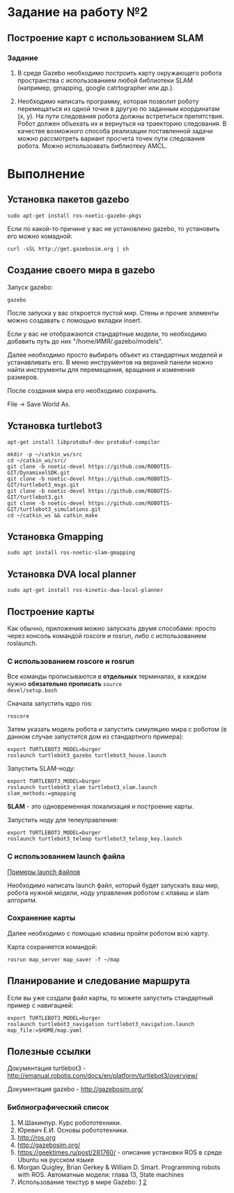 # Задание на работу №2
## Построение карт с использованием SLAM

### Задание

1. В среде Gazebo необходимо построить карту окружающего робота пространства с использованием любой библиотеки SLAM (например, gmapping, google catrtographer или др.).

2. Необходимо написать программу, которая позволит роботу перемещаться из одной точки в другую по заданным координатам (x, y). На пути следования робота должны встретиться препятствия. Робот должен объехать их и вернуться на траекторию  следования. В качестве возможного способа реализации поставленной задачи можно рассмотреть вариант просчета точек пути следования робота. Можно использоавать библиотеку AMCL.

# Выполнение
## Установка пакетов gazebo

```
sudo apt-get install ros-noetic-gazebo-pkgs
```

Если по какой-то причине у вас не установлено gazebo, то установить его можно комадной:

```
curl -sSL http://get.gazebosim.org | sh
```

## Создание своего мира в gazebo

Запуск gazebo:

```
gazebo
```

После запуска у вас откроется пустой мир. Стены и прочие элементы можно создавать с помощью вкладки insert.

Если у вас не отображаются стандартные модели, то необходимо добавить путь до них "/home/ИМЯ/.gazebo/models". 

Далее необходимо просто выбирать объект из стандартных моделей и устанавливать его. В меню инструментов на верхней панели можно найти инструменты для перемещения, вращения и изменения размеров.

После создания мира его необходимо сохранить.

File -> Save World As.

## Установка turtlebot3

```
apt-get install libprotobuf-dev protobuf-compiler
```

```
mkdir -p ~/catkin_ws/src
cd ~/catkin_ws/src/
git clone -b noetic-devel https://github.com/ROBOTIS-GIT/DynamixelSDK.git
git clone -b noetic-devel https://github.com/ROBOTIS-GIT/turtlebot3_msgs.git
git clone -b noetic-devel https://github.com/ROBOTIS-GIT/turtlebot3.git
git clone -b noetic-devel https://github.com/ROBOTIS-GIT/turtlebot3_simulations.git
cd ~/catkin_ws && catkin_make
```

## Установка Gmapping

```
sudo apt install ros-noetic-slam-gmapping
```

## Установка DVA local planner

```
sudo apt-get install ros-kinetic-dwa-local-planner
```

## Построение карты

Как обычно, приложения можно запускать двумя способами: просто через консоль командой roscore и rosrun, либо с использованием roslaunch.

### С использованием roscore и rosrun

Все команды прописываются в <b>отдельных</b> терминалах, в каждом нужно <b>обязательно прописать</b> <code>source devel/setup.bash</code>

Сначала запустить ядро ros:
```
roscore
```

Затем указать модель робота и запустить симуляцию мира с роботом (в данном случае запустится дом из стандартного примера):
```
export TURTLEBOT3_MODEL=burger
roslaunch turtlebot3_gazebo turtlebot3_house.launch
```

Запустить SLAM-ноду:
```
export TURTLEBOT3_MODEL=burger
roslaunch turtlebot3_slam turtlebot3_slam.launch slam_methods:=gmapping
```
<b>SLAM</b> - это одновременная локализация и построение карты.

Запустить ноду для телеуправления:
```
export TURTLEBOT3_MODEL=burger
roslaunch turtlebot3_teleop turtlebot3_teleop_key.launch
```

### С использованием launch файла

[Примеры launch файлов](https://github.com/Vladosok96/RAII_robotics/Samples/02navigation/launch)

Необходимо написать launch файл, который будет запускать ваш мир, робота нужной модели, ноду управления роботом с клавиш и slam алгоритм.

### Сохранение карты

Далее необходимо с помощью клавиш пройти роботом всю карту. 

Карта сохраняется командой:

```
rosrun map_server map_saver -f ~/map
```

## Планирование и следование маршрута

Если вы уже создали файл карты, то можете запустить стандартный пример с навигацией:
```
export TURTLEBOT3_MODEL=burger
roslaunch turtlebot3_navigation turtlebot3_navigation.launch map_file:=$HOME/map.yaml
```

## Полезные ссылки

Документация turtlebot3 -  http://emanual.robotis.com/docs/en/platform/turtlebot3/overview/

Документация gazebo - http://gazebosim.org/


### Библиографический список
1.	М.Шахинпур. Курс робототехники.
2.	Юревич Е.И. Основы робототехники.
3.	http://ros.org
4.	http://gazebosim.org/
5.	https://geektimes.ru/post/281760/ - описание установки ROS в среде Ubuntu на русском языке
6. Morgan Quigley, Brian Gerkey & William D. Smart. Programming robots with ROS. Автоматные модели: глава 13, State machines
7. Использование текстур в мире Gazebo: [1](http://answers.gazebosim.org/question/4761/how-to-build-a-world-with-real-image-as-ground-plane/) [2](http://answers.gazebosim.org/question/7922/ground-plane-texture-image/)

